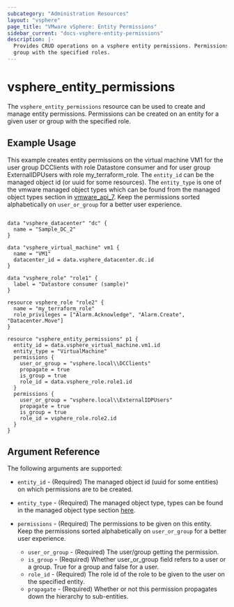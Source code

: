 ```yaml
---
subcategory: "Administration Resources"
layout: "vsphere"
page_title: "VMware vSphere: Entity Permissions"
sidebar_current: "docs-vsphere-entity-permissions"
description: |-
  Provides CRUD operations on a vsphere entity permissions. Permissions can be created on an entity for a given user or 
  group with the specified roles.
---
```


# vsphere\_entity\_permissions

The `vsphere_entity_permissions` resource can be used to create and manage entity permissions. 
Permissions can be created on an entity for a given user or group with the specified role.

## Example Usage

This example creates entity permissions on the virtual machine VM1 for the user group DCClients with role Datastore 
consumer and for user group ExternalIDPUsers with role my_terraform_role. The `entity_id` can be the managed object id
(or uuid for some resources). The `entity_type` is one of the vmware managed object types which can be found from the 
managed object types section in [vmware_api_7](https://code.vmware.com/apis/968/vsphere). Keep the permissions sorted
alphabetically on `user_or_group` for a better user experience.


```hcl

data "vsphere_datacenter" "dc" {
  name = "Sample_DC_2"
}

data "vsphere_virtual_machine" vm1 {
  name = "VM1"
  datacenter_id = data.vsphere_datacenter.dc.id
}

data "vsphere_role" "role1" {
  label = "Datastore consumer (sample)"
}

resource vsphere_role "role2" {
  name = "my_terraform_role"
  role_privileges = ["Alarm.Acknowledge", "Alarm.Create", "Datacenter.Move"]
}

resource "vsphere_entity_permissions" p1 {
  entity_id = data.vsphere_virtual_machine.vm1.id
  entity_type = "VirtualMachine"
  permissions {
    user_or_group = "vsphere.local\\DCClients"
    propagate = true
    is_group = true
    role_id = data.vsphere_role.role1.id
  }
  permissions {
    user_or_group = "vsphere.local\\ExternalIDPUsers"
    propagate = true
    is_group = true
    role_id = vsphere_role.role2.id
  }
}

```

## Argument Reference

The following arguments are supported:

* `entity_id`   - (Required) The managed object id (uuid for some entities) on which permissions are to be created.
* `entity_type` - (Required) The managed object type, types can be found in the managed object type section 
   [here](https://code.vmware.com/apis/968/vsphere).

* `permissions`     - (Required) The permissions to be given on this entity. Keep the permissions sorted
                       alphabetically on `user_or_group` for a better user experience.
  * `user_or_group` - (Required) The user/group getting the permission.
  * `is_group`      - (Required) Whether user_or_group field refers to a user or a group. True for a group and false for a user.
  * `role_id`       - (Required) The role id of the role to be given to the user on the specified entity.
  * `propagate`     - (Required) Whether or not this permission propagates down the hierarchy to sub-entities.

